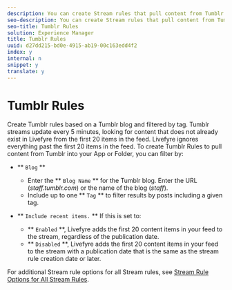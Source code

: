 ```yaml
---
description: You can create Stream rules that pull content from Tumblr.
seo-description: You can create Stream rules that pull content from Tumblr.
seo-title: Tumblr Rules
solution: Experience Manager
title: Tumblr Rules
uuid: d27dd215-bd0e-4915-ab19-00c163edd4f2
index: y
internal: n
snippet: y
translate: y
---
```


# Tumblr Rules

Create Tumblr rules based on a Tumblr blog and filtered by tag. Tumblr streams update every 5 minutes, looking for content that does not already exist in Livefyre from the first 20 items in the feed. Livefyre ignores everything past the first 20 items in the feed.
To create Tumblr Rules to pull content from Tumblr into your App or Folder, you can filter by:

* ** `Blog` **
    * Enter the ** `Blog Name` ** for the Tumblr blog. Enter the URL (*staff.tumblr.com*) or the name of the blog (*staff*).
    * Include up to one ** `Tag` ** to filter results by posts including a given tag.

* ** `Include recent items.` ** If this is set to:
    * ** `Enabled` **, Livefyre adds the first 20 content items in your feed to the stream, regardless of the publication date.
    * ** `Disabled` **, Livefyre adds the first 20 content items in your feed to the stream with a publication date that is the same as the stream rule creation date or later.

For additional Stream rule options for all Stream rules, see [Stream Rule Options for All Stream Rules](c_stream_rule_options_for_all_stream_rules.md#c_stream_rule_options_for_all_stream_rules). 
